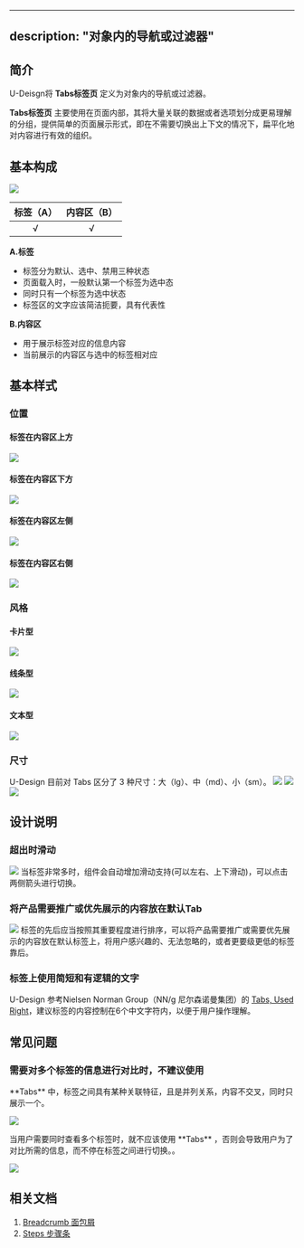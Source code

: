 
---
description: "对象内的导航或过滤器"
---

<!--副标题具体写法见源代码模式-->

## 简介

U-Deisgn将 **Tabs标签页** 定义为对象内的导航或过滤器。

**Tabs标签页** 主要使用在页面内部，其将大量关联的数据或者选项划分成更易理解的分组，提供简单的页面展示形式，即在不需要切换出上下文的情况下，扁平化地对内容进行有效的组织。


## 基本构成

![](../../../images/TAB/1.png)

| 标签（A） | 内容区（B） |
| :---------: | :-----------: |
|      √      |       √       |

**A.标签**

- 标签分为默认、选中、禁用三种状态
- 页面载入时，一般默认第一个标签为选中态
- 同时只有一个标签为选中状态
- 标签区的文字应该简洁扼要，具有代表性



**B.内容区**

- 用于展示标签对应的信息内容
- 当前展示的内容区与选中的标签相对应


## 基本样式

### 位置

#### 标签在内容区上方
![](../../../images/TAB/1.png)

#### 标签在内容区下方

![](../../../images/TAB/2.png)

#### 标签在内容区左侧
![](../../../images/TAB/5.png)

#### 标签在内容区右侧
![](../../../images/TAB/4.png)


### 风格

#### 卡片型
![](../../../images/TAB/3.png)

#### 线条型
![](../../../images/TAB/7.png)

#### 文本型
![](../../../images/TAB/8.png)

### 尺寸
U-Design 目前对 Tabs 区分了 3 种尺寸：大（lg）、中（md）、小（sm）。
![](../../../images/TAB/3.png)
![](../../../images/TAB/9.png)
![](../../../images/TAB/10.png)



## 设计说明


### 超出时滑动
![](../../../images/TAB/88.png)
当标签非常多时，组件会自动增加滑动支持(可以左右、上下滑动)，可以点击两侧箭头进行切换。


### 将产品需要推广或优先展示的内容放在默认Tab
![](../../../images/TAB/23.png)
标签的先后应当按照其重要程度进行排序，可以将产品需要推广或需要优先展示的内容放在默认标签上，将用户感兴趣的、无法忽略的，或者更要级更低的标签靠后。


### 标签上使用简短和有逻辑的文字
U-Design 参考Nielsen Norman Group（NN/g 尼尔森诺曼集团）的 [Tabs, Used Right](https://www.nngroup.com/articles/tabs-used-right/)，建议标签的内容控制在6个中文字符内，以便于用户操作理解。

## 常见问题

### 需要对多个标签的信息进行对比时，不建议使用

<div class="u-md-flex-without-bg">
   <div class="u-md-mr24">
      <p><i class="u-md-suggested"></i>**Tabs** 中，标签之间具有某种关联特征，且是并列关系，内容不交叉，同时只展示一个。
</p>
      <img src="../../../images/TAB/90.png"/>
   </div>
   <div>
      <p><i class="u-md-not-suggested"></i>当用户需要同时查看多个标签时，就不应该使用 **Tabs** ，否则会导致用户为了对比所需的信息，而不停在标签之间进行切换。。</p>
      <img src="../../../images/TAB/91.png"/>
   </div>
</div>



## 相关文档

1. [Breadcrumb 面包屑](https://udesign.ucloud.cn/component/Breadcrumb)
2. [Steps 步骤条](https://udesign.ucloud.cn/component/Steps)